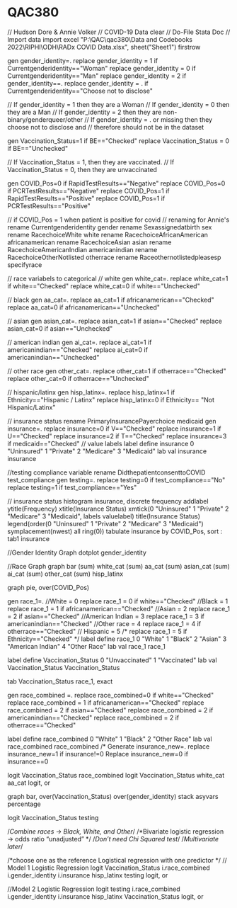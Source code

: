 # QAC380
// Hudson Dore & Annie Volker
// COVID-19 Data
clear
// Do-File Stata Doc
// Import data
import excel "P:\QAC\qac380\Data and Codebooks 2022\RIPHI\ODH\RADx COVID Data.xlsx", sheet("Sheet1") firstrow

gen gender_identity=.
replace gender_identity = 1 if Currentgenderidentity=="Woman" 
replace gender_identity = 0 if Currentgenderidentity=="Man"
replace gender_identity = 2 if gender_identity==.
replace gender_identity = . if Currentgenderidentity=="Choose not to disclose"

// If gender_identity = 1 then they are a Woman
// If gender_identity = 0 then they are a Man
// If gender_identity = 2 then they are non-binary/genderqueer/other
// If gender_identity = . or missing then they choose not to disclose and 
// therefore should not be in the dataset

gen Vaccination_Status=1 if BE=="Checked"
replace Vaccination_Status = 0 if BE=="Unchecked"

// If Vaccination_Status = 1, then they are vaccinated. 
// If Vaccination_Status = 0, then they are unvaccinated

gen COVID_Pos=0 if RapidTestResults=="Negative"
replace COVID_Pos=0 if PCRTestResults=="Negative"
replace COVID_Pos=1 if RapidTestResults=="Positive" 
replace COVID_Pos=1 if PCRTestResults=="Positive" 

// if COVID_Pos = 1 when patient is positive for covid 
// renaming for Annie's
rename Currentgenderidentity gender
rename Sexassignedatbirth sex
rename RacechoiceWhite white
rename RacechoiceAfricanAmerican africanamerican
rename RacechoiceAsian asian
rename RacechoiceAmericanIndian americanindian
rename RacechoiceOtherNotlisted otherrace
rename Raceothernotlistedpleasesp specifyrace

// race variabels to categorical 
// white
gen white_cat=.
replace white_cat=1 if white=="Checked"
replace white_cat=0 if white=="Unchecked"

// black
gen aa_cat=.
replace aa_cat=1 if africanamerican=="Checked"
replace aa_cat=0 if africanamerican=="Unchecked"

// asian
gen asian_cat=.
replace asian_cat=1 if asian=="Checked"
replace asian_cat=0 if asian=="Unchecked"


// american indian
gen ai_cat=.
replace ai_cat=1 if americanindian=="Checked"
replace ai_cat=0 if americanindian=="Unchecked"

// other race
gen other_cat=.
replace other_cat=1 if otherrace=="Checked"
replace other_cat=0 if otherrace=="Unchecked"

// hispanic/latinx
gen hisp_latinx=.
replace hisp_latinx=1 if Ethnicity=="Hispanic / Latinx"
replace hisp_latinx=0 if Ethnicity== "Not Hispanic/Latinx"

// insurance status 
rename PrimaryInsurancePayerchoice medicaid 
gen insurance=.
replace insurance=0 if V=="Checked"
replace insurance=1 if U=="Checked"
replace insurance=2 if T=="Checked"
replace insurance=3 if medicaid=="Checked" 
// value labels 
label define insurance 0 "Uninsured" 1 "Private" 2 "Medicare" 3 "Medicaid"
lab val insurance insurance

//testing compliance variable 
rename DidthepatientconsenttoCOVID test_compliance
gen testing=.
replace testing=0 if test_compliance=="No"
replace testing=1 if test_compliance=="Yes"

// insurance status 
histogram insurance, discrete frequency addlabel ytitle(Frequency) xtitle(Insurance Status) xmtick(0 "Uninsured" 1 "Private" 2 "Medicare" 3 "Medicaid", labels valuelabel) title(Insurance Status) legend(order(0 "Uninsured" 1 "Private" 2 "Medicare" 3 "Medicaid") symplacement(nwest) all ring(0))
tabulate insurance
by COVID_Pos, sort : tab1 insurance



//Gender Identity Graph
dotplot gender_identity

//Race Graph
graph bar (sum) white_cat (sum) aa_cat (sum) asian_cat (sum) ai_cat (sum) other_cat (sum) hisp_latinx

graph pie, over(COVID_Pos)

gen race_1=.
//White = 0
replace race_1 = 0 if white=="Checked"
//Black = 1
replace race_1 = 1 if africanamerican=="Checked"
//Asian = 2
replace race_1 = 2 if asian=="Checked"
//American Indian = 3
replace race_1 = 3 if americanindian=="Checked"
//Other race = 4
replace race_1 = 4 if otherrace=="Checked"
// Hispanic = 5
/*
replace race_1 = 5 if Ethnicity=="Checked"
*/
label define race_1 0 "White" 1 "Black" 2 "Asian" 3 "American Indian" 4 "Other Race"
lab val race_1 race_1

label define Vaccination_Status 0 "Unvaccinated" 1 "Vaccinated"
lab val Vaccination_Status Vaccination_Status

tab Vaccination_Status race_1, exact


gen race_combined =.
replace race_combined=0 if  white=="Checked"
replace race_combined = 1 if africanamerican=="Checked"
replace race_combined = 2 if asian=="Checked"
replace race_combined = 2 if americanindian=="Checked"
replace race_combined = 2 if otherrace=="Checked"

label define race_combined 0 "White" 1 "Black" 2 "Other Race"
lab val race_combined race_combined
/*
Generate insurance_new=.
replace insurance_new=1 if insurance!=0
Replace insurance_new=0 if insurance==0

logit Vaccination_Status race_combined
logit Vaccination_Status white_cat aa_cat
logit, or

graph bar, over(Vaccination_Status) over(gender_identity) stack asyvars percentage

logit Vaccination_Status testing

/*Combine races → Black, White, and Other*/
/*Bivariate logistic regression → odds ratio “unadjusted” */
/*Don’t need Chi Squared test*/
/*Multivariate later*/

/*choose one as the reference
Logistical regression with one predictor
*/
// Model 1 Logistic Regression
logit Vaccination_Status i.race_combined i.gender_identity i.insurance hisp_latinx testing
logit, or

//Model 2 Logistic Regression 
logit testing i.race_combined i.gender_identity i.insurance hisp_latinx Vaccination_Status
logit, or 


